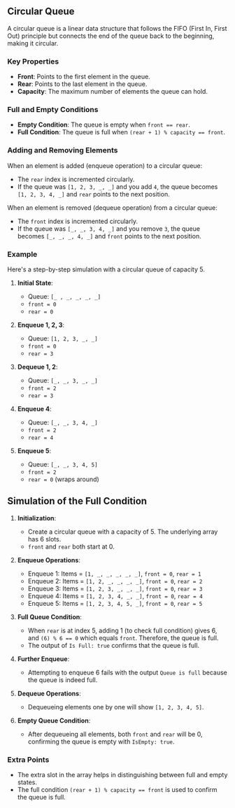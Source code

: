 ## Circular Queue

A circular queue is a linear data structure that follows the FIFO (First In, First Out) principle but connects the end of the queue back to the beginning, making it circular. 

### Key Properties

- **Front**: Points to the first element in the queue.
- **Rear**: Points to the last element in the queue.
- **Capacity**: The maximum number of elements the queue can hold.

### Full and Empty Conditions

- **Empty Condition**: The queue is empty when `front == rear`.
- **Full Condition**: The queue is full when `(rear + 1) % capacity == front`.

### Adding and Removing Elements

When an element is added (enqueue operation) to a circular queue:
- The `rear` index is incremented circularly.
- If the queue was `[1, 2, 3, _, _]` and you add `4`, the queue becomes `[1, 2, 3, 4, _]` and `rear` points to the next position.

When an element is removed (dequeue operation) from a circular queue:
- The `front` index is incremented circularly.
- If the queue was `[_, _, 3, 4, _]` and you remove `3`, the queue becomes `[_, _, _, 4, _]` and `front` points to the next position.

### Example

Here's a step-by-step simulation with a circular queue of capacity 5.

1. **Initial State**:
   - Queue: `[_ , _, _, _, _]`
   - `front = 0`
   - `rear = 0`

2. **Enqueue 1, 2, 3**:
   - Queue: `[1, 2, 3, _, _]`
   - `front = 0`
   - `rear = 3`

3. **Dequeue 1, 2**:
   - Queue: `[_, _, 3, _, _]`
   - `front = 2`
   - `rear = 3`

4. **Enqueue 4**:
   - Queue: `[_, _, 3, 4, _]`
   - `front = 2`
   - `rear = 4`

5. **Enqueue 5**:
   - Queue: `[_, _, 3, 4, 5]`
   - `front = 2`
   - `rear = 0` (wraps around)

 ## Simulation of the Full Condition

1. **Initialization**:
   - Create a circular queue with a capacity of 5. The underlying array has 6 slots.
   - `front` and `rear` both start at 0.

2. **Enqueue Operations**:
   - Enqueue 1: Items = `[1, _, _, _, _, _]`, `front = 0`, `rear = 1`
   - Enqueue 2: Items = `[1, 2, _, _, _, _]`, `front = 0`, `rear = 2`
   - Enqueue 3: Items = `[1, 2, 3, _, _, _]`, `front = 0`, `rear = 3`
   - Enqueue 4: Items = `[1, 2, 3, 4, _, _]`, `front = 0`, `rear = 4`
   - Enqueue 5: Items = `[1, 2, 3, 4, 5, _]`, `front = 0`, `rear = 5`

3. **Full Queue Condition**:
   - When `rear` is at index 5, adding 1 (to check full condition) gives 6, and `(6) % 6 == 0` which equals `front`. Therefore, the queue is full.
   - The output of `Is Full: true` confirms that the queue is full.

4. **Further Enqueue**:
   - Attempting to enqueue 6 fails with the output `Queue is full` because the queue is indeed full.

5. **Dequeue Operations**:
   - Dequeueing elements one by one will show `[1, 2, 3, 4, 5]`.

6. **Empty Queue Condition**:
   - After dequeueing all elements, both `front` and `rear` will be 0, confirming the queue is empty with `IsEmpty: true`.

### Extra Points

- The extra slot in the array helps in distinguishing between full and empty states.
- The full condition `(rear + 1) % capacity == front` is used to confirm the queue is full.